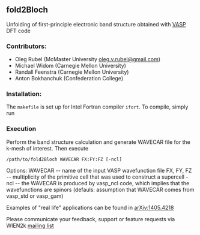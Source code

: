 ## fold2Bloch

Unfolding of first-principle electronic band structure obtained with [VASP](https://www.vasp.at) DFT code

### Contributors:
* Oleg Rubel (McMaster University <oleg.v.rubel@gmail.com>)
* Michael Widom (Carnegie Mellon University)
* Randall Feenstra (Carnegie Mellon University)
* Anton Bokhanchuk (Confederation College)

### Installation:
The `makefile` is set up for Intel Fortran compiler `ifort`. To compile, simply run

### Execution
Perform the band structure calculation and generate WAVECAR file for the k-mesh of interest. Then execute

`/path/to/fold2Bloch WAVECAR FX:FY:FZ [-ncl]`

Options:
  WAVECAR -- name of the input VASP wavefunction file
  FX, FY, FZ -- multiplicity of the primitive cell that was used to construct a supercell
  -ncl -- the WAVECAR is produced by vasp_ncl code, which implies that the wavefunctions are spinors (defauls: assumption that WAVECAR comes from vasp_std or vasp_gam)

Examples of "real life" applications can be found in [arXiv:1405.4218](http://arxiv.org/abs/1405.4218)

Please communicate your feedback, support or feature requests via WIEN2k [mailing list](http://www.wien2k.at/reg_user/mailing_list)
